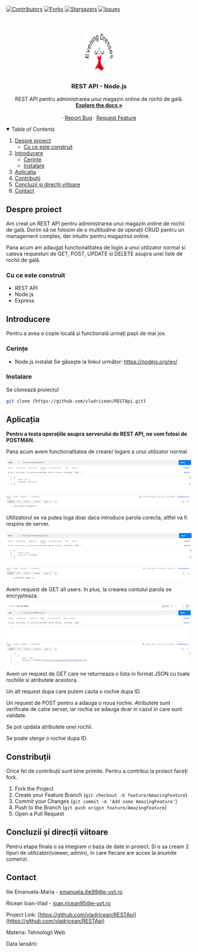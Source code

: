 <!--
*** Thanks for checking out the Best-README-Template. If you have a suggestion
*** that would make this better, please fork the repo and create a pull request
*** or simply open an issue with the tag "enhancement".
*** Thanks again! Now go create something AMAZING! :D
-->



<!-- PROJECT SHIELDS -->
<!--
*** I'm using markdown "reference style" links for readability.
*** Reference links are enclosed in brackets [ ] instead of parentheses ( ).
*** See the bottom of this document for the declaration of the reference variables
*** for contributors-url, forks-url, etc. This is an optional, concise syntax you may use.
*** https://www.markdownguide.org/basic-syntax/#reference-style-links
-->
[![Contributors][contributors-shield]][contributors-url]
[![Forks][forks-shield]][forks-url]
[![Stargazers][stars-shield]][stars-url]
[![Issues][issues-shield]][issues-url]



<!-- PROJECT LOGO -->
<br />
<p align="center">
  <a href="https://github.com/vladricean/RESTApi">
    <img src="image.png" alt="Logo" width="80" height="120">
  </a>

  <h3 align="center">REST API - Node.js</h3>

  <p align="center">
    REST API pentru administrarea unui magazin online de rochii de gală.
    <br />
    <a href="https://github.com/vladricean/RESTApi"><strong>Explore the docs »</strong></a>
    <br />
    <br />
    ·
    <a href="https://github.com/vladricean/RESTApi/issues">Report Bug</a>
    ·
    <a href="https://github.com/vladricean/RESTApi/issues">Request Feature</a>
  </p>
</p>



<!-- TABLE OF CONTENTS -->
<details open="open">
  <summary>Table of Contents</summary>
  <ol>
    <li>
      <a href="#despre-proiect">Despre proiect</a>
      <ul>
        <li><a href="#cu-ce-este-construit">Cu ce este construit</a></li>
      </ul>
    </li>
    <li>
      <a href="#introducere">Introducere</a>
      <ul>
        <li><a href="#cerințe">Cerințe</a></li>
        <li><a href="#instalare">Instalare</a></li>
      </ul>
    </li>
    <li><a href="#aplicația">Aplicația</a></li>
    <li><a href="#contribuții">Contribuții</a></li>
    <li><a href="#concluzii-și-direcții-viitoare">Concluzii și direcții viitoare</a></li>
    <li><a href="#contact">Contact</a></li>
  </ol>
</details>



<!-- ABOUT THE PROJECT -->
## Despre proiect

Am creat un REST API pentru administrarea unui magazin online de rochii de gală. Dorim să ne folosim de o multitudine de operații CRUD pentru un management complex, dar intuitiv pentru magazinul online.

Pana acum am adaugat functionalitatea de login a unui utilizator normal si cateva requesturi de GET, POST, UPDATE si DELETE asupra unei liste de rochii de gală.

### Cu ce este construit

* REST API
* Node.js
* Express


<!-- GETTING STARTED -->
## Introducere

Pentru a avea o copie locală și functională urmați pașii de mai jos.

### Cerințe

* Node.js instalat
Se găsește la linkul următor: https://nodejs.org/en/

### Instalare

Se clonează proiectul
   ```sh
   git clone (https://github.com/vladricean/RESTApi.git)
   ```

<!-- USAGE EXAMPLES -->
## Aplicația

**Pentru a testa operațiile asupra serverului de REST API, ne vom folosi de POSTMAN.**

Pana acum avem functionalitatea de creare/ logare a unui utilizator normal.

![alt text](https://github.com/vladricean/RESTApi/blob/main/images/login1.png?raw=true)

Utilizatorul se va putea loga doar daca introduce parola corecta, altfel va fi respins de server.

![alt text](https://github.com/vladricean/RESTApi/blob/main/images/login2.png?raw=true)

Avem request de GET all users. In plus, la crearea contului parola se encrypteaza.

![alt text](https://github.com/vladricean/RESTApi/blob/main/images/login3.png?raw=true)

Avem un request de GET care ne returneaza o lista in format JSON cu toate rochiile si atributele acestora.

Un alt request dupa care putem cauta o rochie dupa ID.

Un request de POST pentru a adauga o noua rochie.
Atributele sunt verificate de catre server, iar rochia se adauga doar in cazul in care sunt validate.

Se pot updata atributele unei rochii.

Se poate sterge o rochie dupa ID.

<!-- CONTRIBUTING -->
## Constribuții

Orice fel de contribuții sunt bine primite. Pentru a contribui la proiect faceți fork.

1. Fork the Project
2. Create your Feature Branch (`git checkout -b feature/AmazingFeature`)
3. Commit your Changes (`git commit -m 'Add some AmazingFeature'`)
4. Push to the Branch (`git push origin feature/AmazingFeature`)
5. Open a Pull Request

## Concluzii și direcții viitoare

Pentru etapa finala o sa integram o baza de date in proiect.
Si o sa cream 2 tipuri de utilizatori(viewer, admin), in care fiecare are acces la anumite comenzi.

<!-- CONTACT -->
## Contact

Ilie Emanuela-Maria - [emanuela.ilie99@e-uvt.ro](emanuela.ilie99@e-uvt.ro)

Ricean Ioan-Vlad - [ioan.ricean95@e-uvt.ro](ioan.ricean95@e-uvt.ro)

Project Link: [https://github.com/vladricean/RESTApi](https://github.com/vladricean/RESTApi)

Materia: Tehnologii Web

Data lansării: 


<!-- MARKDOWN LINKS & IMAGES -->
<!-- https://www.markdownguide.org/basic-syntax/#reference-style-links -->
[contributors-shield]: https://img.shields.io/github/contributors/vladricean/RESTApi.svg?style=for-the-badge
[contributors-url]: https://github.com/vladricean/RESTApi/graphs/contributors
[forks-shield]: https://img.shields.io/github/forks/vladricean/RESTApi.svg?style=for-the-badge
[forks-url]: https://github.com/vladricean/RESTApi/network/members
[stars-shield]: https://img.shields.io/github/stars/vladricean/RESTApi.svg?style=for-the-badge
[stars-url]: https://github.com/vladricean/RESTApi/stargazers
[issues-shield]: https://img.shields.io/github/issues/vladricean/RESTApi.svg?style=for-the-badge
[issues-url]: https://github.com/vladricean/RESTApi/issues
